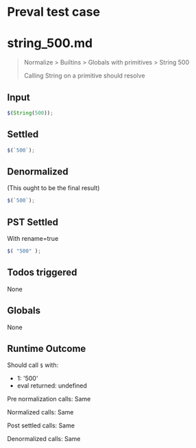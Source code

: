 # Preval test case

# string_500.md

> Normalize > Builtins > Globals with primitives > String 500
>
> Calling String on a primitive should resolve

## Input

`````js filename=intro
$(String(500));
`````


## Settled


`````js filename=intro
$(`500`);
`````


## Denormalized
(This ought to be the final result)

`````js filename=intro
$(`500`);
`````


## PST Settled
With rename=true

`````js filename=intro
$( "500" );
`````


## Todos triggered


None


## Globals


None


## Runtime Outcome


Should call `$` with:
 - 1: '500'
 - eval returned: undefined

Pre normalization calls: Same

Normalized calls: Same

Post settled calls: Same

Denormalized calls: Same
